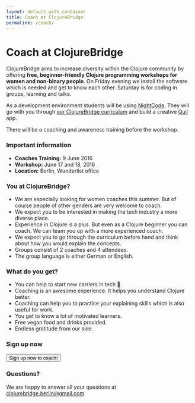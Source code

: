 ```yaml
---
layout: default_with_container
title: Coach at ClojureBridge
permalink: /coach/
---
```

# Coach at ClojureBridge

ClojureBridge aims to increase diversity within the Clojure community by offering **free, beginner-friendly Clojure programming workshops for women and non-binary people**. On Friday evening we install the software which is needed and get to know each other. Saturday is for coding in groups, learning and talks.

As a development environment students will be using [NightCode](https://sekao.net/nightcode/).
They will go with you through [our ClojureBridge curriculum](https://clojurebridge-berlin.github.io/curriculum/#/) and build a creative [Quil](https://github.com/quil/quil) app.

There will be a coaching and awareness training before the workshop.

### Important information
- **Coaches Training:** 9 June 2016
- **Workshop:** June 17 and 18, 2016
- **Location:** Berlin, Wunderlist office

### You at ClojureBridge?
- We are especially looking for women coaches this summer. But of course people of other genders are very welcome to coach.
- We expect you to be interested in making the tech industry a more diverse place.
- Experience in Clojure is a plus. But even as a Clojure beginner you can coach. We can team you up with a more experienced coach.
- We expect you to go through the curriculum before hand and think about how you would explain the concepts.
- Groups consist of 2 coaches and 4 attendees.
- The group language is either German or English.

### What do you get?
- You can help to start new carriers in tech 💯.
- Coaching is an awesome experience. It helps you understand Clojure better.
- Coaching can help you to practice your explaining skills which is also useful for work.
- You get to know a lot of motivated learners.
- Free vegan food and drinks provided.
- Endless gratitude from our side.

### Sign up now

<div class="row">
  <div class="col-md-4">
    <a href="http://goo.gl/forms/zg113VqIoy">
      <button type="button" class="btn btn-success">Sign up now to coach!</button>
    </a>
  </div>
</div>

### Questions?
We are happy to answer all your questions at <clojurebridge.berlin@gmail.com>
